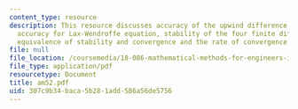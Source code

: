 ```yaml
---
content_type: resource
description: This resource discusses accuracy of the upwind difference equation, higher
  accuracy for Lax-Wendroffe equation, stability of the four finite difference methods,
  equivalence of stability and convergence and the rate of convergence.
file: null
file_location: /coursemedia/18-086-mathematical-methods-for-engineers-ii-spring-2006/307c9b34baca5b281add586a56de5756_am52.pdf
file_type: application/pdf
resourcetype: Document
title: am52.pdf
uid: 307c9b34-baca-5b28-1add-586a56de5756
---
```

